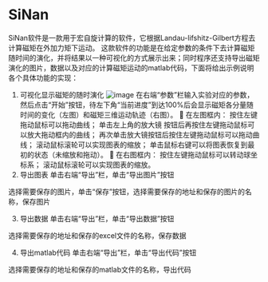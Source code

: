# SiNan
SiNan软件是一款用于宏自旋计算的软件，它根据Landau-lifshitz-Gilbert方程去计算磁矩在外加力矩下运动。
这款软件的功能是在给定参数的条件下去计算磁矩随时间的演化，并将结果以一种可视化的方式展示出来；同时程序还支持导出磁矩演化的图片，数据以及对应的计算磁矩运动的matlab代码，下面将给出示例说明各个具体功能的实现：
1.	可视化显示磁矩的随时演化
![image](https://github.com/ZhangTianyi030/SiNan/assets/85113464/70cd3344-1574-46c8-b7d7-ce8d14d27b10)
在右端“参数”栏输入实验对应的参数，然后点击“开始”按钮，待左下角“当前进度”到达100%后会显示磁矩各分量随时间的变化（左图）和磁矩三维运动轨迹（右图）。
	在左图框内：
按住左键拖动鼠标可以拖动曲线；
单击左上角的放大镜 按钮后再按住左键拖动鼠标可以放大拖动框内的曲线；
再次单击放大镜按钮后按住左键拖动鼠标可以拖动曲线；
滚动鼠标滚轮可以实现图表的缩放；
单击鼠标右键可以将图表恢复到最初的状态（未缩放和拖动）。
	在右图框内：
按住左键拖动鼠标可以转动球坐标系；
滚动鼠标滚轮可以实现图表的缩放。
2.	导出图表
单击右端“导出”栏，单击“导出图片”按钮
 
 
选择需要保存的图片，单击“保存”按钮，选择需要保存的地址和保存的图片的名称，保存图片
 
3.	导出数据
单击右端“导出”栏，单击“导出数据”按钮
 
选择需要保存的地址和保存的excel文件的名称，保存数据
 
4.	导出matlab代码
单击右端“导出”栏，单击“导出代码”按钮
 
选择需要保存的地址和保存的matlab文件的名称，导出代码
